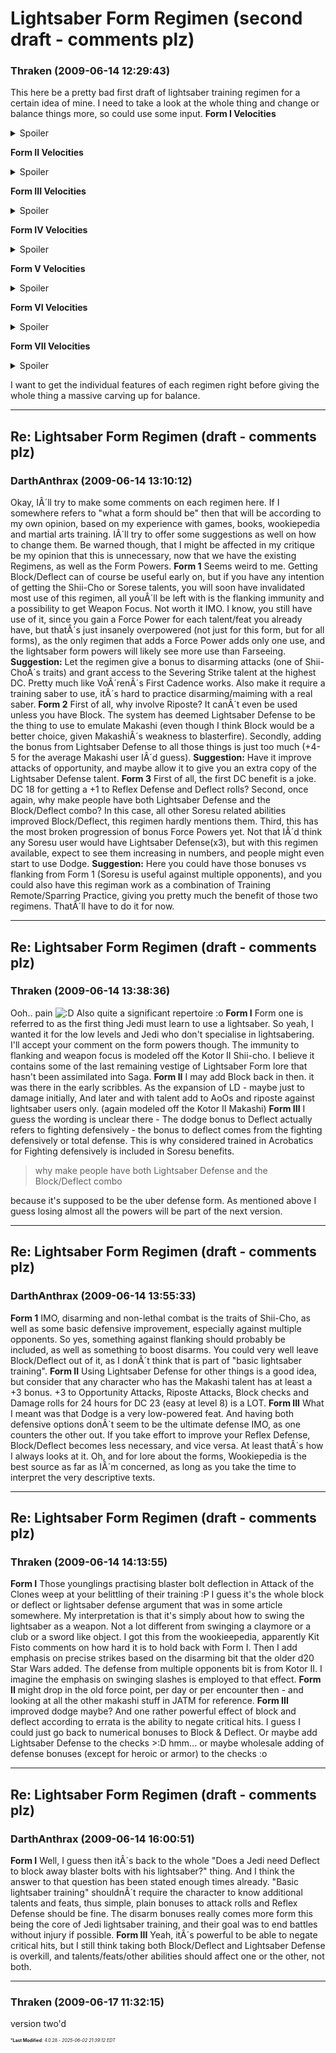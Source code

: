 # Lightsaber Form Regimen (second draft - comments plz)

### **Thraken** (2009-06-14 12:29:43)

This here be a pretty bad first draft of lightsaber training regimen for a certain idea of mine. I need to take a look at the whole thing and change or balance things more, so could use some input.
<strong>Form I Velocities</strong>
<details><summary>Spoiler</summary>

The simplest and first lightsaber form a Jedi learns. The basics of the form originate from the simple swings of a bladed weapon with its advanced tenets focusing on precise strikes and taking advantage of its wide sweeps.
**Time:** 1 hour. **Target:** You. **Requirements:** Training lightsabers and sparring partner or training remote
**Make a Use the Force check.** The result determines the benefits of the regimen.
**DC 15:** You gain the benefit of Weapon Proficency (Lightsabers)
**DC 20:** As DC 15 and you may gain the benefit of Weapon Focus (Lightsabers)
**DC 25:** As DC 20 and if you are are wielding an active lightsaber you may use a swift action to become immune to flanking until the start of your next turn.
**DC 30:** As DC 25 and you gain a temporary force point for use with Duelling Talents and attack rolls for attacking Held, Carried or Worn objects and disarming.
**DC 35:** As DC 30 and you may also spend a force point as a swift action to add Disarming Slash or Sarlaac Sweep to your force suite. Once used they cannot be returned by any means.
**Special:** If you possess the Shii-Cho Talent you may may apply any and all disarm bonuses when attacking Held, Carried or Worn objects. Also, you gain the benefit of Disarming Attack (Lightsabers)

</details>

<strong>Form II Velocities</strong>
<details><summary>Spoiler</summary>

The lightsaber form developed to counter lightsaber wielders. It can be thought of as a highly specialised sword form for dealing with the lethal properties of a lightsaber blade and even those who do not use the classical form of Makashi may benefit from this drill.
**Time:** 1 hour. **Target:** You. **Requirements:** Training lightsabers and sparring partner
**Make a Use the Force check.** The result determines the benefits of the regimen.
**DC 18:** You gain a +2 competence bonus to damage rolls with a lightsaber
**DC 23:** As DC 18 and you gain the benefit of the Block Talent
**DC 28:** As DC 23 and you gain a +2 competence bonus to Attacks of Opportunity against opponents wielding active lightsabers.
**DC 33:** As DC 28, you gain the benefit of Riposte and you can spend a force point to add to the result of a Use the Force Check made to block or to one defence score of your choice as a reaction to a force attack. This does not count towards the one force point per round limit.
**Special:** If you possess the Makashi Talent you may use your deflection bonus from lightsaber defense in place of the competence bonuses from this Regimen.

</details>

<strong>Form III Velocities</strong>
<details><summary>Spoiler</summary>

The defensive form developed during the proliferation of energy weapons, relying on endurance and efficient movement in order to counter blaster attacks from all angles.
**Time:** 1 hour. **Target:** You. **Requirements:** Lightsaber (Or training lightsaber) and training remotes
**Make a Use the Force check.** The result determines the benefits of the regimen.
**DC 18:** You gain the benefit of the Dodge feat. Also, when fighting defensively you may add the dodge bonus gained to Use the Force checks to Deflect
**DC 23:** As DC 18 and you gain the benefit of Slippery Maneuver
**DC 28:** As DC 23 and you gain the benefit of Mobility
**DC 33:** As DC 28 and the dodge bonus provided by dodge increases to +2
**Special:** If you possess the Soresu talent you are always considered trained in acrobatics for the purposes of fighting defensively. Also, you may add bonuses from fighting defensively to Use the Force checks made to Block.

</details>

<strong>Form IV Velocities</strong>
<details><summary>Spoiler</summary>

The fast form dependant on dexterity and the force to strike opponents
**Time**: 1 hour. **Target:** You. **Requirements:** Lightsaber (Or training lightsaber) and sparring partner. **Make a Use the Force check.** The result determines the benefits of the regimen.
**DC 18:** You may use jump checks untrained in order to tumble and gain the benefit of the Dodge feat. When using the surge force power you may add five to the DCs in order to gain a +1 speed bonus to attack and defense when the power is used. You may also maintain the power as a swift action, If you suffer damage while maintaining this form of surge you must succeed on a use the force check (DC= 15+damage taken) to continue maintaining the power.
**DC 23:** As DC 18 and you may reroll a natural one on an attack roll once per round.
**DC 28:** As DC 23 and you may spend a force point as a swift action to gain the benefit of the Skirmisher Talent.
**DC 33:** As DC 28 and you also gain the benefit of the Improved Skirmisher Talent.
**Special:** If you possess the Ataru talent you gain a temporary force point

</details>

<strong>Form V Velocities</strong>
<details><summary>Spoiler</summary>

A balanced form with emphasises counterattack along with defense. As Jedi are more often faced with critical missions and outnumbered by blaster users some choose to use this form in order to defend themselves while swiftly resolving the situation.
**Time:** 1 hour. **Target:** You. **Requirements:** Lightsaber (Or training lightsaber) and training remote. **Make a Use the Force check.** The result determines the benefits of the regimen.
**DC 18:** You gain the benefit of the Redirect Shot Talent
**DC 23:** As DC 18 and you may take 10 for Deflect checks
**DC 28:** As DC 23 and you gain the benefit of the Improved Redirect Talent
**DC 33:** As DC 28 and you may spend a force point as a swift action to be able to use Redirect Shot twice in one round
**Special:** If you possess the Shien talent you gain a temporary force point for the purposes of activating benefits from this force regimen only.

</details>

<strong>Form VI Velocities</strong>
<details><summary>Spoiler</summary>

A balanced form taking lessons from all the previous forms. Many less battle oriented Jedi may choose to drill in this form if they require revision of their lightsaber skills before going into a potentially hostile situation. Those dedicated to the study of this form may themselves become strong lightsaber duellists.
**Time:** 30 minutes. **Target:** You. **Requirements:** Lightsaber (Or training lightsaber) and sparring partner or training remote. **Make a Use the Force check.** The result determines how many times a day you may reroll a die.
**DC 15:** Once a day
**DC 25:** Twice a day
**DC 35:** Three times a day
**DC 45:** As DC 35 and gains a temporary force point
**Benefits:** Choose one reroll to employ.
Reroll an attack roll and take the better result.
Reroll a skill check and take the better result.
Force an opponent to reroll an attack roll and take the worse result.
Force an opponent to reroll a Use the Force check against you and take the worse result.
**Special:** One may choose to take 10 on this force regimen. If you possess the Niman talent you may take 20 by increasing the time spent to one hour.

</details>

<strong>Form VII Velocities</strong>
<details><summary>Spoiler</summary>

A rarely taught form due to it's high demands. This form requires the user to put all of their effort into attack, leaving precious little to defend themselves from any form of attack including the lure of the dark side.
**Time:** One hour. **Target:** You. **Requirements:** Lightsaber (Or training lightsaber) and sparring partner. **Make a Use the Force check.** The result determines the benefits of the regimen.
**DC 26:** You gain the benefit of the Dodge Feat and you may reroll a natural one on an attack roll
**DC 32:** As DC 26 and you may gain a +1 Attack Bonus for every -1 penalty to all defenses. This may not exceed your Heroic Level.
**DC 38:** As DC 32 and you may gain the benefit of Vaapad when using the DC 32 effect.
Special: If you voluntarily gain a Dark Side point you may gain the benefit of the next DC grade. If you possess the Juyo Talent your will defense is not subject to penalties and you gain a temporary force point

</details>

I want to get the individual features of each regimen right before giving the whole thing a massive carving up for balance.

---

## Re: Lightsaber Form Regimen (draft - comments plz)

### **DarthAnthrax** (2009-06-14 13:10:12)

Okay, IÂ´ll try to make some comments on each regimen here. If I somewhere refers to "what a form should be" then that will be according to my own opinion, based on my experience with games, books, wookiepedia and martial arts training. IÂ´ll try to offer some suggestions as well on how to change them. Be warned though, that I might be affected in my critique be my opinion that this is unnecessary, now that we have the existing Regimens, as well as the Form Powers.
**Form 1**
Seems weird to me. Getting Block/Deflect can of course be useful early on, but if you have any intention of getting the Shii-Cho or Sorese talents, you will soon have invalidated most use of this regimen, all youÂ´ll be left with is the flanking immunity and a possibility to get Weapon Focus. Not worth it IMO. I know, you still have use of it, since you gain a Force Power for each talent/feat you already have, but thatÂ´s just insanely overpowered (not just for this form, but for all forms), as the only regimen that adds a Force Power adds only one use, and the lightsaber form powers will likely see more use than Farseeing.
**Suggestion:** Let the regimen give a bonus to disarming attacks (one of Shii-ChoÂ´s traits) and grant access to the Severing Strike talent at the highest DC. Pretty much like VoÂ´renÂ´s First Cadence works. Also make it require a training saber to use, itÂ´s hard to practice disarming/maiming with a real saber.
**Form 2**
First of all, why involve Riposte? It canÂ´t even be used unless you have Block. The system has deemed Lightsaber Defense to be the thing to use to emulate Makashi (even though I think Block would be a better choice, given MakashiÂ´s weakness to blasterfire). Secondly, adding the bonus from Lightsaber Defense to all those things is just too much (+4-5 for the average Makashi user IÂ´d guess).
**Suggestion:** Have it improve attacks of opportunity, and maybe allow it to give you an extra copy of the Lightsaber Defense talent.
**Form 3**
First of all, the first DC benefit is a joke. DC 18 for getting a +1 to Reflex Defense and Deflect rolls? Second, once again, why make people have both Lightsaber Defense and the Block/Deflect combo? In this case, all other Soresu related abilities improved Block/Deflect, this regimen hardly mentions them. Third, this has the most broken progression of bonus Force Powers yet. Not that IÂ´d think any Soresu user would have Lightsaber Defense(x3), but with this regimen available, expect to see them increasing in numbers, and people might even start to use Dodge.
**Suggestion:** Here you could have those bonuses vs flanking from Form 1 (Soresu is useful against multiple opponents), and you could also have this regiman work as a combination of Training Remote/Sparring Practice, giving you pretty much the benefit of those two regimens.
ThatÂ´ll have to do it for now.

---

## Re: Lightsaber Form Regimen (draft - comments plz)

### **Thraken** (2009-06-14 13:38:36)

Ooh.. pain <!-- s:D -->![:D](https://i.ibb.co/MDcFvFDD/icon-e-biggrin.gif)<!-- s:D -->
Also quite a significant repertoire :o
**Form I**
Form one is referred to as the first thing Jedi must learn to use a lightsaber. So yeah, I wanted it for the low levels and Jedi who don't specialise in lightsabering. I'll accept your comment on the form powers though.
The immunity to flanking and weapon focus is modeled off the Kotor II Shii-cho. I believe it contains some of the last remaining vestige of Lightsaber Form lore that hasn't been assimilated into Saga.
**Form II**
I may add Block back in then. it was there in the early scribbles.
As the expansion of LD - maybe just to damage initially, And later and with talent add to AoOs and riposte against lightsaber users only. (again modeled off the Kotor II Makashi)
**Form III**
I guess the wording is unclear there - The dodge bonus to Deflect actually refers to fighting defensively - the bonus to deflect comes from the fighting defensively or total defense. This is why considered trained in Acrobatics for Fighting defensively is included in Soresu benefits.
> why make people have both Lightsaber Defense and the Block/Deflect combo

because it's supposed to be the uber defense form.
As mentioned above I guess losing almost all the powers will be part of the next version.

---

## Re: Lightsaber Form Regimen (draft - comments plz)

### **DarthAnthrax** (2009-06-14 13:55:33)

**Form 1**
IMO, disarming and non-lethal combat is the traits of Shii-Cho, as well as some basic defensive improvement, especially against multiple opponents. So yes, something against flanking should probably be included, as well as something to boost disarms. You could very well leave Block/Deflect out of it, as I donÂ´t think that is part of "basic lightsaber training".
**Form II**
Using Lightsaber Defense for other things is a good idea, but consider that any character who has the Makashi talent has at least a +3 bonus. +3 to Opportunity Attacks, Riposte Attacks, Block checks and Damage rolls for 24 hours for DC 23 (easy at level 8) is a LOT.
**Form III**
What I meant was that Dodge is a very low-powered feat. And having both defensive options donÂ´t seem to be the ultimate defense IMO, as one counters the other out. If you take effort to improve your Reflex Defense, Block/Deflect becomes less necessary, and vice versa. At least thatÂ´s how I always looks at it.
Oh, and for lore about the forms, Wookiepedia is the best source as far as IÂ´m concerned, as long as you take the time to interpret the very descriptive texts.

---

## Re: Lightsaber Form Regimen (draft - comments plz)

### **Thraken** (2009-06-14 14:13:55)

**Form I**
Those younglings practising blaster bolt deflection in Attack of the Clones weep at your belittling of their training :P I guess it's the whole block or deflect or lightsaber defense argument that was in some article somewhere.
My interpretation is that it's simply about how to swing the lightsaber as a weapon. Not a lot different from swinging a claymore or a club or a sword like object. I got this from the wookieepedia, apparently Kit Fisto comments on how hard it is to hold back with Form I.
Then I add emphasis on precise strikes based on the disarming bit that the older d20 Star Wars added.
The defense from multiple opponents bit is from Kotor II. I imagine the emphasis on swinging slashes is employed to that effect.
**Form II**
might drop in the old force point, per day or per encounter then - and looking at all the other makashi stuff in JATM for reference.
**Form III**
improved dodge maybe?
And one rather powerful effect of block and deflect according to errata is the ability to negate critical hits.
I guess I could just go back to numerical bonuses to Block & Deflect. Or maybe add Lightsaber Defense to the checks >:D hmm... or maybe wholesale adding of defense bonuses (except for heroic or armor) to the checks :o

---

## Re: Lightsaber Form Regimen (draft - comments plz)

### **DarthAnthrax** (2009-06-14 16:00:51)

**Form I**
Well, I guess then itÂ´s back to the whole "Does a Jedi need Deflect to block away blaster bolts with his lightsaber?" thing. And I think the answer to that question has been stated enough times already. "Basic lightsaber training" shouldnÂ´t require the character to know additional talents and feats, thus simple, plain bonuses to attack rolls and Reflex Defense should be fine.
The disarm bonuses really comes more form this being the core of Jedi lightsaber training, and their goal was to end battles without injury if possible.
**Form III**
Yeah, itÂ´s powerful to be able to negate critical hits, but I still think taking both Block/Deflect and Lightsaber Defense is overkill, and talents/feats/other abilities should affect one or the other, not both.

---

### **Thraken** (2009-06-17 11:32:15)

version two'd



<span style="font-size: 0.5em;">***Last Modified**: 4.0.28 - *2025-06-02 21:39:12 EDT*</span>